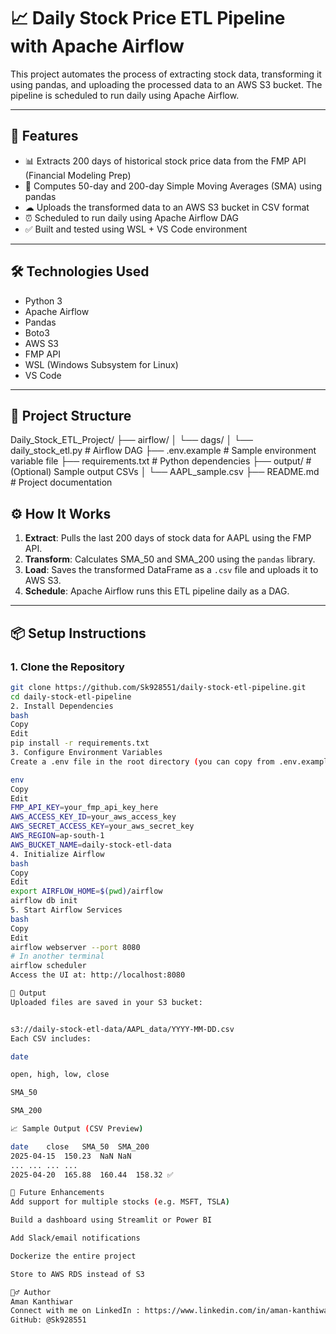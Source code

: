 # 📈 Daily Stock Price ETL Pipeline with Apache Airflow

This project automates the process of extracting stock data, transforming it using pandas, and uploading the processed data to an AWS S3 bucket. The pipeline is scheduled to run daily using Apache Airflow.

---

## 🚀 Features

- 📊 Extracts 200 days of historical stock price data from the FMP API (Financial Modeling Prep)
- 🧮 Computes 50-day and 200-day Simple Moving Averages (SMA) using pandas
- ☁ Uploads the transformed data to an AWS S3 bucket in CSV format
- ⏰ Scheduled to run daily using Apache Airflow DAG
- ✅ Built and tested using WSL + VS Code environment

---

## 🛠 Technologies Used

- Python 3
- Apache Airflow
- Pandas
- Boto3
- AWS S3
- FMP API
- WSL (Windows Subsystem for Linux)
- VS Code

---

## 📁 Project Structure


Daily_Stock_ETL_Project/ ├── airflow/ │ └── dags/ │ └── daily_stock_etl.py # Airflow DAG ├── .env.example # Sample environment variable file ├── requirements.txt # Python dependencies ├── output/ # (Optional) Sample output CSVs │ └── AAPL_sample.csv ├── README.md # Project documentation

## ⚙️ How It Works

1. **Extract**: Pulls the last 200 days of stock data for AAPL using the FMP API.
2. **Transform**: Calculates SMA_50 and SMA_200 using the `pandas` library.
3. **Load**: Saves the transformed DataFrame as a `.csv` file and uploads it to AWS S3.
4. **Schedule**: Apache Airflow runs this ETL pipeline daily as a DAG.

---

## 📦 Setup Instructions

### 1. Clone the Repository

```bash
git clone https://github.com/Sk928551/daily-stock-etl-pipeline.git
cd daily-stock-etl-pipeline
2. Install Dependencies
bash
Copy
Edit
pip install -r requirements.txt
3. Configure Environment Variables
Create a .env file in the root directory (you can copy from .env.example):

env
Copy
Edit
FMP_API_KEY=your_fmp_api_key_here
AWS_ACCESS_KEY_ID=your_aws_access_key
AWS_SECRET_ACCESS_KEY=your_aws_secret_key
AWS_REGION=ap-south-1
AWS_BUCKET_NAME=daily-stock-etl-data
4. Initialize Airflow
bash
Copy
Edit
export AIRFLOW_HOME=$(pwd)/airflow
airflow db init
5. Start Airflow Services
bash
Copy
Edit
airflow webserver --port 8080
# In another terminal
airflow scheduler
Access the UI at: http://localhost:8080

📂 Output
Uploaded files are saved in your S3 bucket:


s3://daily-stock-etl-data/AAPL_data/YYYY-MM-DD.csv
Each CSV includes:

date

open, high, low, close

SMA_50

SMA_200

📈 Sample Output (CSV Preview)

date	close	SMA_50	SMA_200
2025-04-15	150.23	NaN	NaN
...	...	...	...
2025-04-20	165.88	160.44	158.32 ✅

🧠 Future Enhancements
Add support for multiple stocks (e.g. MSFT, TSLA)

Build a dashboard using Streamlit or Power BI

Add Slack/email notifications

Dockerize the entire project

Store to AWS RDS instead of S3

🙋‍♂️ Author
Aman Kanthiwar
Connect with me on LinkedIn : https://www.linkedin.com/in/aman-kanthiwar-272725240/
GitHub: @Sk928551
